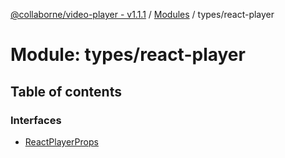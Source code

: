 [@collaborne/video-player - v1.1.1](/docs/../README.md) / [Modules](/docs/modules.md) / types/react-player

# Module: types/react-player

## Table of contents

### Interfaces

- [ReactPlayerProps](/docs/interfaces/types_react_player.ReactPlayerProps.md)

